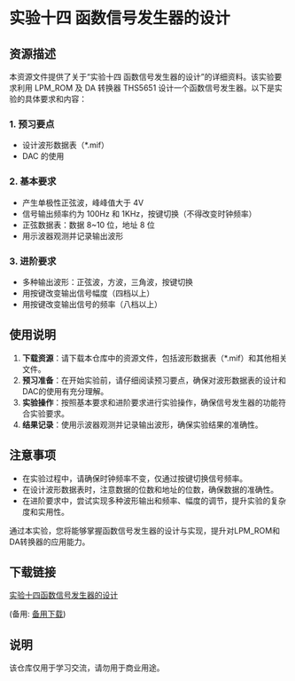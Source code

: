 # 实验十四 函数信号发生器的设计

## 资源描述

本资源文件提供了关于“实验十四 函数信号发生器的设计”的详细资料。该实验要求利用 LPM_ROM 及 DA 转换器 THS5651 设计一个函数信号发生器。以下是实验的具体要求和内容：

### 1. 预习要点
- 设计波形数据表（*.mif）
- DAC 的使用

### 2. 基本要求
- 产生单极性正弦波，峰峰值大于 4V
- 信号输出频率约为 100Hz 和 1KHz，按键切换（不得改变时钟频率）
- 正弦数据表：数据 8~10 位，地址 8 位
- 用示波器观测并记录输出波形

### 3. 进阶要求
- 多种输出波形：正弦波，方波，三角波，按键切换
- 用按键改变输出信号幅度（四档以上）
- 用按键改变输出信号的频率（八档以上）

## 使用说明

1. **下载资源**：请下载本仓库中的资源文件，包括波形数据表（*.mif）和其他相关文件。
2. **预习准备**：在开始实验前，请仔细阅读预习要点，确保对波形数据表的设计和DAC的使用有充分理解。
3. **实验操作**：按照基本要求和进阶要求进行实验操作，确保信号发生器的功能符合实验要求。
4. **结果记录**：使用示波器观测并记录输出波形，确保实验结果的准确性。

## 注意事项

- 在实验过程中，请确保时钟频率不变，仅通过按键切换信号频率。
- 在设计波形数据表时，注意数据的位数和地址的位数，确保数据的准确性。
- 在进阶要求中，尝试实现多种波形输出和频率、幅度的调节，提升实验的复杂度和实用性。

通过本实验，您将能够掌握函数信号发生器的设计与实现，提升对LPM_ROM和DA转换器的应用能力。

## 下载链接
[实验十四函数信号发生器的设计](https://pan.quark.cn/s/2cf1d758a362) 

(备用: [备用下载](https://pan.baidu.com/s/1Q7xa5E3Ga3hqFNme3W4sGQ?pwd=1234))

## 说明

该仓库仅用于学习交流，请勿用于商业用途。
